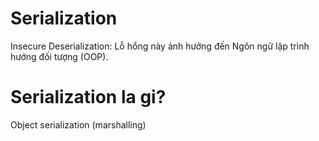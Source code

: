 # Serialization
Insecure Deserialization: Lỗ hổng này ảnh hưởng đến Ngôn ngữ lập trình hướng đối tượng (OOP).
# Serialization la gi?
Object serialization (marshalling) 